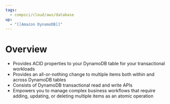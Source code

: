 ```yaml
---
tags:
  - compsci/cloud/aws/database
up:
  - "[[Amazon DynamoDB]]"
---
```

# Overview

- Provides ACID properties to your DynamoDB table for your transactional workloads
- Provides an all-or-nothing change to multiple items both within and across DynamoDB tables
- Consists of DynamoDB transactional read and write APIs
- Empowers you to manage complex business workflows that require adding, updating, or deleting multiple items as an atomic operation
